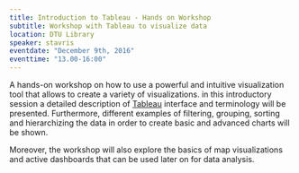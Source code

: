 ```yaml
---
title: Introduction to Tableau - Hands on Workshop
subtitle: Workshop with Tableau to visualize data
location: DTU Library
speaker: stavris
eventdate: "December 9th, 2016"
eventtime: "13.00-16:00"
---
```


A hands-on workshop on how to use a powerful and intuitive visualization tool that allows to create a variety of visualizations. in this introductory session a detailed description of [Tableau](http://www.tableau.com) interface and terminology will be presented. Furthermore, different examples of filtering, grouping, sorting and hierarchizing the data in order to create basic and advanced charts will be shown.

Moreover, the workshop will also explore the basics of map visualizations and active dashboards that can be used later on for data analysis.
